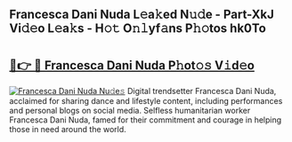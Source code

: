 ## Francesca Dani Nuda L𝚎a𝚔ed N𝚞𝚍e - Part-XkJ Vi𝚍𝚎o L𝚎a𝚔s - H𝚘𝚝 O𝚗𝚕yf𝚊ns P𝚑𝚘tos hk0To

# <h2><a href="http://kfeizo.oniu.top/?m=Francesca+Dani+Nuda">🔗👉 🔴 Francesca Dani Nuda P𝚑ot𝚘𝚜 V𝚒d𝚎o</a></h2>

[![Francesca Dani Nuda Nu𝚍e𝚜](https://i.imgur.com/0qMVB7G.gif)](http://kfeizo.oniu.top/?m=Francesca+Dani+Nuda)
Digital trendsetter Francesca Dani Nuda, acclaimed for sharing dance and lifestyle content, including performances and personal blogs on social media. Selfless humanitarian worker Francesca Dani Nuda, famed for their commitment and courage in helping those in need around the world.  
